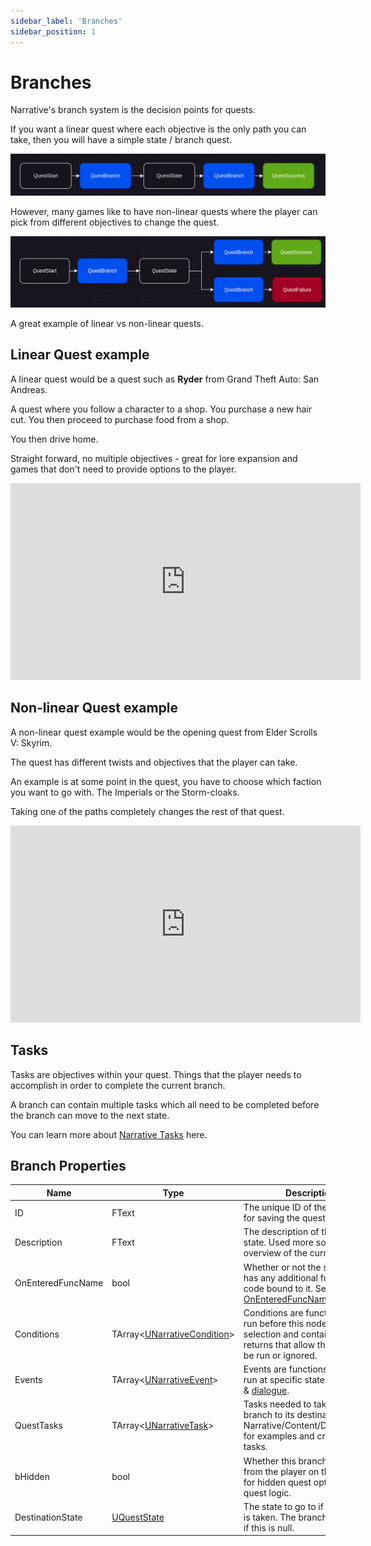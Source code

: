 ```yaml
---
sidebar_label: 'Branches'
sidebar_position: 1
---
```


# Branches

Narrative's branch system is the decision points for quests.

If you want a linear quest where each objective is the only path you can take, then you will have a simple state / branch quest.

![quest-logic-1.png](..%2F..%2F..%2Fstatic%2Fimg%2Fquests%2Fquest-logic-1.png)

However, many games like to have non-linear quests where the player can pick from different objectives to change the quest.

![quest-logic-2.png](..%2F..%2F..%2Fstatic%2Fimg%2Fquests%2Fquest-logic-2.png)

A great example of linear vs non-linear quests.

## Linear Quest example

A linear quest would be a quest such as **Ryder** from Grand Theft Auto: San Andreas.

A quest where you follow a character to a shop. You purchase a new hair cut. You then proceed to purchase food from a shop.  

You then drive home. 

Straight forward, no multiple objectives - great for lore expansion and games that don't need to provide options to the player.

<iframe width="560" height="315" src="https://www.youtube.com/embed/LbqKA7cYCQM?si=rSPuevdKoNw7oZ3C" title="YouTube video player" frameborder="0" allow="accelerometer; autoplay; clipboard-write; encrypted-media; gyroscope; picture-in-picture; web-share" referrerpolicy="strict-origin-when-cross-origin" allowfullscreen></iframe>

## Non-linear Quest example

A non-linear quest example would be the opening quest from Elder Scrolls V: Skyrim.

The quest has different twists and objectives that the player can take.

An example is at some point in the quest, you have to choose which faction you want to go with. The Imperials or the Storm-cloaks.

Taking one of the paths completely changes the rest of that quest.

<iframe width="560" height="315" src="https://www.youtube.com/embed/MsmsmNBPUO4?si=cZ8m316pEryrfjX2" title="YouTube video player" frameborder="0" allow="accelerometer; autoplay; clipboard-write; encrypted-media; gyroscope; picture-in-picture; web-share" referrerpolicy="strict-origin-when-cross-origin" allowfullscreen></iframe>


## Tasks

Tasks are objectives within your quest. Things that the player needs to accomplish in order to complete the current branch.

A branch can contain multiple tasks which all need to be completed before the branch can move to the next state.

You can learn more about [Narrative Tasks](./tasks/index.md) here.

## Branch Properties

| Name              | Type                                            | Description                                                                                                                                    |
|-------------------|-------------------------------------------------|------------------------------------------------------------------------------------------------------------------------------------------------|
| ID                | FText                                           | The unique ID of the state. Used for saving the quests position.                                                                               |
| Description       | FText                                           | The description of the current state. Used more so as a overview of the current position.                                                      |
| OnEnteredFuncName | bool                                            | Whether or not the state has has any additional function code bound to it. See [OnEnteredFuncName](./index.md#OnEnteredFuncName)               |
| Conditions        | TArray\<[UNarrativeCondition](../conditions/)\> | Conditions are functions that run before this node is pending selection and contain boolean returns that allow this node to be run or ignored. |
| Events            | TArray\<[UNarrativeEvent](../events)\>          | Events are functions that can run at specific states on [quests](./index.md) & [dialogue](../dialogue).                                        |
| QuestTasks        | TArray\<[UNarrativeTask](./tasks)\>             | Tasks needed to take this branch to its destination. Check Narrative/Content/DefaultTasks/ for examples and create custom tasks.               |
| bHidden           | bool                                            | Whether this branch is hidden from the player on the UI. Useful for hidden quest options in the quest logic.                                   |
| DestinationState  | [UQuestState](./states.md)                      | The state to go to if this branch is taken. The branch is ignored if this is null.                                                             |
